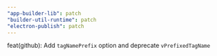 ```yaml
---
"app-builder-lib": patch
"builder-util-runtime": patch
"electron-publish": patch
---
```


feat(github): Add `tagNamePrefix` option and deprecate `vPrefixedTagName`
